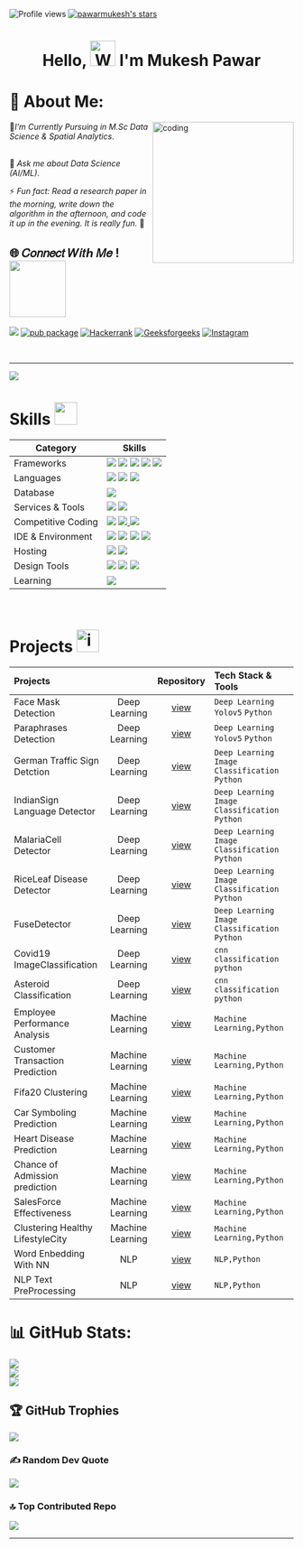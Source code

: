 ![Profile views](https://komarev.com/ghpvc/?username=pawarmukesh&style=for-the-badge&color=orange)
[![pawarmukesh's stars](https://custom-icon-badges.demolab.com/github/stars/pawarmukesh?color=55960c&style=for-the-badge&labelColor=#A55960&logo=star)](https://github.com/ForrestKnight?tab=repositories&sort=stargazers)


<h1 align="center"> Hello, <img src="https://raw.githubusercontent.com/nixin72/nixin72/master/wave.gif" 
         alt="Waving hand animated gif"
         height="45"
         width="45"/> I'm Mukesh Pawar


         


# 💫 About Me: 

<img align="right" alt="coding" width="250" src="https://github.com/PawarMukesh/PawarMukesh/blob/mukesh/MP%20Gif.gif">

📝*I’m Currently Pursuing in M.Sc Data Science & Spatial Analytics*.<br><br>

💬 *Ask me about Data Science (AI/ML)*.

⚡ *Fun fact: Read a research paper in the morning, write down the algorithm in the afternoon, and code it up in the evening. It is really fun.* 🙂


## 🌐  𝐶𝑜𝑛𝑛𝑒𝑐𝑡 𝑊𝑖𝑡ℎ 𝑀𝑒 !<img align="center" src="https://user-images.githubusercontent.com/106914208/213799858-a190b73c-4c67-41af-ade4-028f34ac1611.gif" width="100">
[![](https://img.shields.io/badge/Gmail-D14836?style=for-the-badge&logo=gmail&logoColor=white)](mailto:mukeshpawar.nsk@gmail.com) [![pub package](https://img.shields.io/badge/LinkedIn-0077B5?style=for-the-badge&logo=linkedin&logoColor=white)](https://www.linkedin.com/in/mukesh-pawar-0ba10114b/)
[![Hackerrank](https://img.shields.io/badge/hackerrank-39E09B?style=for-the-badge&logo=hackerrank&logoColor=white)](https://www.hackerrank.com/mukeshpawar8793?hr_r=1)
[![Geeksforgeeks](https://img.shields.io/badge/geeksforgeeks-2F4F4F?style=for-the-badge&logo=geeksforgeeks&logoColor=white)](https://auth.geeksforgeeks.org/user/mukeshpa29f2)
[![Instagram](https://img.shields.io/badge/Instagram-%23E4405F?style=for-the-badge&logo=Instagram&logoColor=white)](https://instagram.com/_mukeshpawar_)

<!--- ------------------------------------------------------------------------------------------------------------------------------------------------------ -->
<!--- -- Activity Graph ------------------------------------------------------------------------------------------------------------------------------------ -->
<!--- ------------------------------------------------------------------------------------------------------------------------------------------------------ -->


<br>
<hr>

<img src="https://github-readme-activity-graph.vercel.app/graph?username=Tanwar-12&bg_color=161b22&color=ffffff&line=d5d5d5&point=a76c6c&area=true&hide_border=true&hide_title=true" />


# Skills <img src='https://user-images.githubusercontent.com/74038190/206662607-d9e7591e-bbf9-42f9-9386-29efc927bc16.gif' width="40"> 

| Category        | Skills        |
|-----------------|---------------|
| Frameworks| <img src="https://img.shields.io/badge/Scikit-learn-000000?style=for-the-badge&logo=Scikit-learn&logoColor=white"/> <img src="https://img.shields.io/badge/Pandas-20232A?style=for-the-badge&logo=Pandas&logoColor=61DAFB"/> <img src="https://img.shields.io/badge/Numpy-000000?style=for-the-badge&logo=Numpy&logoColor=white"/> <img src="https://img.shields.io/badge/Keras-339933?style=for-the-badge&logo=Keras&logoColor=white"/> <img src="https://img.shields.io/badge/Tensorflow-0769AD?style=for-the-badge&logo=Tensorflow&logoColor=white"/> |
| Languages  | <img src="https://img.shields.io/badge/Python-323330?style=for-the-badge&logo=Python&logoColor=F7DF1E"/>   <img src="https://img.shields.io/badge/C%2B%2B-00599C?style=for-the-badge&logo=c%2B%2B&logoColor=white"/> <img src="https://img.shields.io/badge/C-00599C?style=for-the-badge&logo=c&logoColor=white"/> |
| Database |  <img src="https://img.shields.io/badge/MySQL-005C84?style=for-the-badge&logo=mysql&logoColor=white"/> |
| Services & Tools|  <a href="https://github.com/Tanwar-12"><img src="https://img.shields.io/badge/GitHub-000000?style=for-the-badge&logo=github&logoColor=white"/></a> <img src="https://img.shields.io/badge/GIT-E44C30?style=for-the-badge&logo=git&logoColor=white"/>  |
| Competitive Coding |</a> <a href="https://auth.geeksforgeeks.org/user/mukeshpa29f2"><img src="https://img.shields.io/badge/GeeksforGeeks-298D46?style=for-the-badge&logo=geeksforgeeks&logoColor=white"/></a> <a href="https://www.codechef.com/users/techtanwar03"></a> <a href="https://www.hackerrank.com/mukeshpawar8793?hr_r=1"><img src="https://img.shields.io/badge/-Hackerrank-FFA116?style=for-the-badge&logo=Hackerrank&logoColor=black"/> <a href="https://www.kaggle.com/pawarmukesh"><img src="https://img.shields.io/badge/kaggle-298D46?style=for-the-badge&logo=kaggle&logoColor=white"/></a> |
| IDE & Environment | <img src="https://img.shields.io/badge/VSCode-0078D4?style=for-the-badge&logo=visual%20studio%20code&logoColor=white" /> <img src="https://img.shields.io/badge/Jupyter Notebook-F26207?style=for-the-badge&logo=Jupyter Notebook&logoColor=white" /> <img src="https://img.shields.io/badge/Colab-000000?style=for-the-badge&logo=Colab&logoColor=white" />  <img src="https://img.shields.io/badge/Google_chrome-4285F4?style=for-the-badge&logo=Google-chrome&logoColor=white" />  |
| Hosting  | <img src="https://img.shields.io/badge/Flask-000000?style=for-the-badge&logo=Flask&logoColor=white"/> <img src="https://img.shields.io/badge/Heroku-430098?style=for-the-badge&logo=heroku&logoColor=white"/> |
| Design Tools | <img src="https://img.shields.io/badge/Adobe%20XD-470137?style=for-the-badge&logo=Adobe%20XD&logoColor=#FF61F6"/> <img src="https://img.shields.io/badge/Adobe%20Illustrator-FF9A00?style=for-the-badge&logo=adobe%20illustrator&logoColor=white"/> <img src="https://img.shields.io/badge/Figma-F24E1E?style=for-the-badge&logo=figma&logoColor=white"/> <a href="https://dribbble.com/Anmol-Baranwal/"></a> |
| Learning | <a href="https://auth.geeksforgeeks.org/user/mukeshpa29f2"><img src="https://img.shields.io/badge/Geeksforgeeks-0056D2?style=for-the-badge&logo=Geeksforgeeks&logoColor=white" /> |
  

<br>

<!--- ------------------------------------------------------------------------------------------------------------------------------------------------------ -->
<!--- -- Projects Section ---------------------------------------------------------------------------------------------------------------------------------- -->
<!--- ------------------------------------------------------------------------------------------------------------------------------------------------------ -->

# Projects <img src="https://user-images.githubusercontent.com/74038190/221857969-f37e1717-1470-4fe4-abb5-88b334cf64ea.png" alt="icon of todo list" width="40" />

| Projects |  | Repository | Tech Stack & Tools |
|:---------|:----------:|:----------:|:-------------------|
| Face Mask Detection | Deep Learning | [view](https://github.com/PawarMukesh/Face-Mask-Detection) |`Deep Learning` `Yolov5` `Python`|
| Paraphrases Detection | Deep Learning | [view](https://github.com/PawarMukesh/Paraphrases-Detection) |`Deep Learning` `Yolov5` `Python`| 
| German Traffic Sign Detction | Deep Learning | [view](https://github.com/PawarMukesh/German-Traffic-Sign-Detction) |`Deep Learning` `Image Classification` `Python`| 
| IndianSign Language Detector | Deep Learning   | [view](https://github.com/PawarMukesh/IndianSign-Language-Detector) |`Deep Learning` `Image Classification` `Python`| 
| MalariaCell Detector | Deep Learning   | [view](https://github.com/PawarMukesh/MalariaCell-Detector) |`Deep Learning` `Image Classification` `Python`| 
| RiceLeaf Disease Detector | Deep Learning   | [view](https://github.com/PawarMukesh/RiceLeaf-Disease-Detector) |`Deep Learning` `Image Classification` `Python`|
|  FuseDetector | Deep Learning  | [view](https://github.com/PawarMukesh/FuseDetector) |`Deep Learning` `Image Classification` `Python`|
| Covid19 ImageClassification | Deep Learning | [view](https://github.com/PawarMukesh/Covid19-ImageClassification) |`cnn classification` `python`  | 
| Asteroid Classification | Deep Learning | [view](https://github.com/PawarMukesh/Asteroid-Classification) |`cnn classification` `python`  | 
| Employee Performance Analysis | Machine Learning   | [view](https://github.com/PawarMukesh/Employee-Performance-Analysis) |`Machine Learning,Python`  |
| Customer Transaction Prediction | Machine Learning  | [view](https://github.com/PawarMukesh/Customer-Transaction-Prediction) |`Machine Learning,Python`  |
| Fifa20 Clustering | Machine Learning  | [view](https://github.com/PawarMukesh/Fifa20-Clustering) |`Machine Learning,Python`  |
| Car Symboling Prediction | Machine Learning  | [view](https://github.com/PawarMukesh/Car-Symboling-Prediction) |`Machine Learning,Python`  |
| Heart Disease Prediction | Machine Learning   | [view](https://github.com/PawarMukesh/Heart-Disease-Prediction) |`Machine Learning,Python`  |
| Chance of Admission prediction | Machine Learning  | [view](https://github.com/PawarMukesh/Chance-of-Admission-prediction) |`Machine Learning,Python`  |
| SalesForce Effectiveness | Machine Learning | [view](https://github.com/PawarMukesh/SalesForce-Effectiveness) |`Machine Learning,Python`  |
| Clustering Healthy LifestyleCity | Machine Learning   | [view](https://github.com/PawarMukesh/Clustering-Healthy-LifestyleCity) |`Machine Learning,Python`  |
| Word Enbedding With NN | NLP | [view](https://github.com/PawarMukesh/Word-Enbedding-With-NN) |`NLP,Python`  |
| NLP Text PreProcessing | NLP | [view](https://github.com/PawarMukesh/NLP-Text-PreProcessing) |`NLP,Python`  |


# 📊 GitHub Stats:
![](https://github-readme-stats.vercel.app/api?username=PawarMukesh&theme=gruvbox&hide_border=false&include_all_commits=false&count_private=false)<br/>
![](https://github-readme-streak-stats.herokuapp.com/?user=PawarMukesh&theme=gruvbox&hide_border=false)<br/>
![](https://github-readme-stats.vercel.app/api/top-langs/?username=PawarMukesh&theme=gruvbox&hide_border=false&include_all_commits=false&count_private=false&layout=compact)


## 🏆 GitHub Trophies
![](https://github-profile-trophy.vercel.app/?username=PawarMukesh&theme=juicyfresh&no-frame=true&no-bg=false&margin-w=4)

### ✍️ Random Dev Quote
![](https://quotes-github-readme.vercel.app/api?type=horizontal&theme=radical)

### 🔝 Top Contributed Repo
![](https://github-contributor-stats.vercel.app/api?username=PawarMukesh&limit=5&theme=gruvbox&combine_all_yearly_contributions=true)

---

<!-- Proudly created with GPRM ( https://gprm.itsvg.in ) -->



</div>


<!-- Proudly created with GPRM ( https://gprm.itsvg.in ) -->
